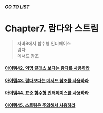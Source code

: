 ##### [GO TO LIST](../README.md)

# Chapter7. 람다와 스트림
> 자바8에서 함수형 인터페이스  
> 람다  
> 메서드 참조

#### [아이템42. 익명 클래스 보다는 람다를 사용하라](./item42/README.md)
#### [아이템43. 람다보다는 메서드 참조를 사용하라](./item43/README.md)
#### [아이템44. 표준 함수형 인터페이스를 사용하라](./item44/README.md)
#### [아이템45. 스트림은 주의해서 사용하라](./item45/README.md)
